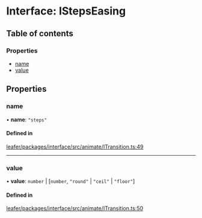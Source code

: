 # Interface: IStepsEasing

## Table of contents

### Properties

- [name](IStepsEasing.md#name)
- [value](IStepsEasing.md#value)

## Properties

### name

• **name**: ``"steps"``

#### Defined in

[leafer/packages/interface/src/animate/ITransition.ts:49](https://github.com/leaferjs/leafer/blob/8d161c2/packages/interface/src/animate/ITransition.ts#L49)

___

### value

• **value**: `number` \| [`number`, ``"round"`` \| ``"ceil"`` \| ``"floor"``]

#### Defined in

[leafer/packages/interface/src/animate/ITransition.ts:50](https://github.com/leaferjs/leafer/blob/8d161c2/packages/interface/src/animate/ITransition.ts#L50)
